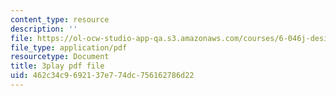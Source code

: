 ```yaml
---
content_type: resource
description: ''
file: https://ol-ocw-studio-app-qa.s3.amazonaws.com/courses/6-046j-design-and-analysis-of-algorithms-spring-2015/462c34c9692137e774dc756162786d22_w_-SX4vR53M.pdf
file_type: application/pdf
resourcetype: Document
title: 3play pdf file
uid: 462c34c9-6921-37e7-74dc-756162786d22
---
```

